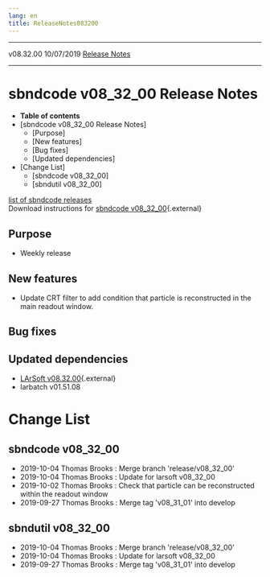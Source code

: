 ```yaml
---
lang: en
title: ReleaseNotes083200
---
```


  ----------- ------------ -- -- ------------------------------------------------------
  v08.32.00   10/07/2019         [Release Notes](ReleaseNotes083200.html)
  ----------- ------------ -- -- ------------------------------------------------------



sbndcode v08\_32\_00 Release Notes
======================================================================================

-   **Table of contents**
-   [sbndcode v08\_32\_00 Release
    Notes]
    -   [Purpose]
    -   [New features]
    -   [Bug fixes]
    -   [Updated dependencies]
-   [Change List]
    -   [sbndcode v08\_32\_00]
    -   [sbndutil v08\_32\_00]

[list of sbndcode
releases](List_of_SBND_code_releases.html)\
Download instructions for [sbndcode
v08\_32\_00](http://scisoft.fnal.gov/scisoft/bundles/sbnd/v08_32_00/sbndcode-v08_32_00.html){.external}



Purpose
----------------------------------

-   Weekly release



New features
--------------------------------------------

-   Update CRT filter to add condition that particle is reconstructed in
    the main readout window.



Bug fixes
--------------------------------------



Updated dependencies
------------------------------------------------------------

-   [LArSoft
    v08.32.00](https://cdcvs.fnal.gov/redmine/projects/larsoft/wiki/ReleaseNotes083200){.external}
-   larbatch v01.51.08



Change List
==========================================



sbndcode v08\_32\_00
----------------------------------------------------------

-   2019-10-04 Thomas Brooks : Merge branch \'release/v08\_32\_00\'
-   2019-10-04 Thomas Brooks : Update for larsoft v08\_32\_00
-   2019-10-02 Thomas Brooks : Check that particle can be reconstructed
    within the readout window
-   2019-09-27 Thomas Brooks : Merge tag \'v08\_31\_01\' into develop



sbndutil v08\_32\_00
----------------------------------------------------------

-   2019-10-04 Thomas Brooks : Merge branch \'release/v08\_32\_00\'
-   2019-10-04 Thomas Brooks : Update for larsoft v08\_32\_00
-   2019-09-27 Thomas Brooks : Merge tag \'v08\_31\_01\' into develop
